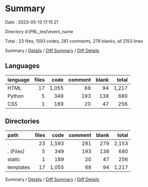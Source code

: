 # Summary

Date : 2023-05-13 17:15:21

Directory d:\\PBL_test\\event_name

Total : 23 files,  1593 codes, 281 comments, 279 blanks, all 2153 lines

Summary / [Details](details.md) / [Diff Summary](diff.md) / [Diff Details](diff-details.md)

## Languages
| language | files | code | comment | blank | total |
| :--- | ---: | ---: | ---: | ---: | ---: |
| HTML | 17 | 1,055 | 68 | 94 | 1,217 |
| Python | 5 | 349 | 193 | 138 | 680 |
| CSS | 1 | 189 | 20 | 47 | 256 |

## Directories
| path | files | code | comment | blank | total |
| :--- | ---: | ---: | ---: | ---: | ---: |
| . | 23 | 1,593 | 281 | 279 | 2,153 |
| . (Files) | 5 | 349 | 193 | 138 | 680 |
| static | 1 | 189 | 20 | 47 | 256 |
| templates | 17 | 1,055 | 68 | 94 | 1,217 |

Summary / [Details](details.md) / [Diff Summary](diff.md) / [Diff Details](diff-details.md)